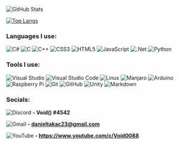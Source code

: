 ![GitHub Stats](https://github-readme-stats.vercel.app/api?username=DanielTakac&theme=dark&show_icons=true&include_all_commits=true&count_private=true)

[![Top Langs](https://github-readme-stats.vercel.app/api/top-langs/?username=DanielTakac&layout=compact&hide=ShaderLab,GLSL,HLSL,Objective-C%2B%2B,ASP.NET,Inno%20Setup,CMake&langs_count=10&theme=dark)](https://github.com/anuraghazra/github-readme-stats)

### Languages I use:

![C#](https://img.shields.io/badge/c%23-%23239120.svg?style=for-the-badge&logo=c-sharp&logoColor=white)
![C](https://img.shields.io/badge/c-%2300599C.svg?style=for-the-badge&logo=c&logoColor=white)
![C++](https://img.shields.io/badge/c++-%2300599C.svg?style=for-the-badge&logo=c%2B%2B&logoColor=white)
![CSS3](https://img.shields.io/badge/css3-%231572B6.svg?style=for-the-badge&logo=css3&logoColor=white)
![HTML5](https://img.shields.io/badge/html5-%23E34F26.svg?style=for-the-badge&logo=html5&logoColor=white)
![JavaScript](https://img.shields.io/badge/javascript-%23323330.svg?style=for-the-badge&logo=javascript&logoColor=%23F7DF1E)
![.Net](https://img.shields.io/badge/.NET-5C2D91?style=for-the-badge&logo=.net&logoColor=white)
![Python](https://img.shields.io/badge/python-3670A0?style=for-the-badge&logo=python&logoColor=ffdd54)

### Tools I use:

![Visual Studio](https://img.shields.io/badge/Visual%20Studio-5C2D91.svg?style=for-the-badge&logo=visual-studio&logoColor=white)
![Visual Studio Code](https://img.shields.io/badge/Visual%20Studio%20Code-0078d7.svg?style=for-the-badge&logo=visual-studio-code&logoColor=white)
![Linux](https://img.shields.io/badge/Linux-FCC624?style=for-the-badge&logo=linux&logoColor=black)
![Manjaro](https://img.shields.io/badge/Manjaro-35BF5C?style=for-the-badge&logo=Manjaro&logoColor=white)
![Arduino](https://img.shields.io/badge/-Arduino-00979D?style=for-the-badge&logo=Arduino&logoColor=white)
![Raspberry Pi](https://img.shields.io/badge/-RaspberryPi-C51A4A?style=for-the-badge&logo=Raspberry-Pi)
![Git](https://img.shields.io/badge/git-%23F05033.svg?style=for-the-badge&logo=git&logoColor=white)
![GitHub](https://img.shields.io/badge/github-%23121011.svg?style=for-the-badge&logo=github&logoColor=white)
![Unity](https://img.shields.io/badge/unity-%23000000.svg?style=for-the-badge&logo=unity&logoColor=white)
![Markdown](https://img.shields.io/badge/markdown-%23000000.svg?style=for-the-badge&logo=markdown&logoColor=white)

### Socials:

![Discord](https://img.shields.io/badge/Discord-%237289DA.svg?style=for-the-badge&logo=discord&logoColor=white)
 **\- Void() #4542**
<br>

![Gmail](https://img.shields.io/badge/Gmail-D14836?style=for-the-badge&logo=gmail&logoColor=white)
**\- danieltakac23@gmail.com**
<br>

<!--![Snapchat](https://img.shields.io/badge/Snapchat-%23FFFC00.svg?style=for-the-badge&logo=Snapchat&logoColor=white)
**\- dejnou21**
<br>-->

![YouTube](https://img.shields.io/badge/Youtube-%23FF0000.svg?style=for-the-badge&logo=YouTube&logoColor=white)
**\- https://www.youtube.com/c/Void0088**
